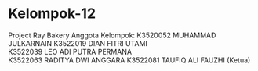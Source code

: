 # Kelompok-12
Project Ray Bakery
Anggota Kelompok:
K3520052	MUHAMMAD JULKARNAIN	
K3522019	DIAN FITRI UTAMI 	
K3522039	LEO ADI PUTRA PERMANA	
K3522063	RADITYA DWI ANGGARA	
K3522081	TAUFIQ ALI FAUZHI (Ketua)
